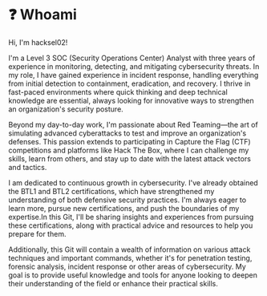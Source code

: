 # ❓ Whoami

Hi, I'm hacksel02!

I'm a Level 3 SOC (Security Operations Center) Analyst with three years of experience in monitoring, detecting, and mitigating cybersecurity threats. In my role, I have gained experience in incident response, handling everything from initial detection to containment, eradication, and recovery. I thrive in fast-paced environments where quick thinking and deep technical knowledge are essential, always looking for innovative ways to strengthen an organization's security posture.

Beyond my day-to-day work, I'm passionate about Red Teaming—the art of simulating advanced cyberattacks to test and improve an organization's defenses. This passion extends to participating in Capture the Flag (CTF) competitions and platforms like Hack The Box, where I can challenge my skills, learn from others, and stay up to date with the latest attack vectors and tactics.

I am dedicated to continuous growth in cybersecurity. I've already obtained the BTL1  and BTL2 certifications, which have strengthened my understanding of both defensive security practices. I'm always eager to learn more, pursue new certifications, and push the boundaries of my expertise.In this Git, I'll be sharing insights and experiences from pursuing these certifications, along with practical advice and resources to help you prepare for them.

Additionally, this Git will contain a wealth of information on various attack techniques and important commands, whether it's for penetration testing, forensic analysis, incident response or other areas of cybersecurity. My goal is to provide useful knowledge and tools for anyone looking to deepen their understanding of the field or enhance their practical skills.
